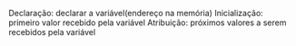 Declaração: declarar a variável(endereço na memória)
Inicialização: primeiro valor recebido pela variável
Atribuição: próximos valores a serem recebidos pela variável